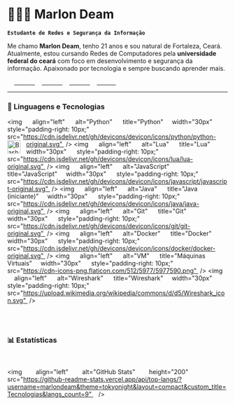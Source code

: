# 👨🏻‍💻 Marlon Deam

**`Estudante de Redes e Segurança da Informação`**

Me chamo **Marlon Deam**, tenho 21 anos e sou natural de Fortaleza, Ceará. Atualmente, estou cursando Redes de Computadores pela **universidade federal do ceará** com foco em desenvolvimento e segurança da informação. Apaixonado por tecnologia e sempre buscando aprender mais.

<p align="left">
    <a href="https://github.com/marlondeam?tab=followers">
        <img 
            alt="Seguidores" 
            title="Me siga no GitHub" 
            src="https://custom-icon-badges.demolab.com/github/followers/marlondeam?color=236ad3&labelColor=1155ba&style=for-the-badge&logo=github&label=Seguidores&logoColor=white"
        />
    </a>
    <a href="https://github.com/marlondeam?tab=repositories&sort=stargazers">
        <img 
            alt="Total de estrelas" 
            title="Total de estrelas GitHub" 
            src="https://custom-icon-badges.demolab.com/github/stars/marlondeam?color=55960c&style=for-the-badge&labelColor=488207&logo=star&label=Estrelas"
        />
    </a>
    <a href="https://www.linkedin.com/in/marlon-nobre-5b09262b0">
        <img 
            alt="LinkedIn" 
            title="Meu LinkedIn" 
            src="https://img.shields.io/badge/-LinkedIn-%230077B5?style=for-the-badge&logo=linkedin&logoColor=white"
        />
    </a>
    <a href="https://www.instagram.com/deam_wxy">
        <img 
            alt="Instagram" 
            title="Meu Instagram" 
            src="https://img.shields.io/badge/-Instagram-%23E4405F?style=for-the-badge&logo=instagram&logoColor=white"
        />
    </a>
</p>

---

### 🤖 Linguagens e Tecnologias

<img 
    align="left" 
    alt="Python" 
    title="Python"
    width="30px" 
    style="padding-right: 10px;" 
    src="https://cdn.jsdelivr.net/gh/devicons/devicon/icons/python/python-original.svg" 
/>
<img 
    align="left" 
    alt="Bash" 
    title="Shell Script/Bash"
    width="30px" 
    style="padding-right: 10px;" 
    src="https://cdn.jsdelivr.net/gh/devicons/devicon/icons/bash/bash-original.svg" 
/>
<img 
    align="left" 
    alt="Lua" 
    title="Lua"
    width="30px" 
    style="padding-right: 10px;" 
    src="https://cdn.jsdelivr.net/gh/devicons/devicon/icons/lua/lua-original.svg" 
/>
<img 
    align="left" 
    alt="JavaScript" 
    title="JavaScript"
    width="30px" 
    style="padding-right: 10px;" 
    src="https://cdn.jsdelivr.net/gh/devicons/devicon/icons/javascript/javascript-original.svg" 
/>
<img 
    align="left" 
    alt="Java" 
    title="Java (iniciante)"
    width="30px" 
    style="padding-right: 10px;" 
    src="https://cdn.jsdelivr.net/gh/devicons/devicon/icons/java/java-original.svg" 
/>
<img 
    align="left" 
    alt="Git" 
    title="Git"
    width="30px" 
    style="padding-right: 10px;" 
    src="https://cdn.jsdelivr.net/gh/devicons/devicon/icons/git/git-original.svg" 
/>
<img 
    align="left" 
    alt="Docker" 
    title="Docker"
    width="30px" 
    style="padding-right: 10px;" 
    src="https://cdn.jsdelivr.net/gh/devicons/devicon/icons/docker/docker-original.svg" 
/>
<img 
    align="left" 
    alt="VM" 
    title="Máquinas Virtuais"
    width="30px" 
    style="padding-right: 10px;" 
    src="https://cdn-icons-png.flaticon.com/512/5977/5977590.png" 
/>
<img 
    align="left" 
    alt="Wireshark" 
    title="Wireshark"
    width="30px" 
    style="padding-right: 10px;" 
    src="https://upload.wikimedia.org/wikipedia/commons/d/d5/Wireshark_icon.svg" 
/>

<br/>
<br/>

### 📊 Estatísticas

<p>
  <img 
    align="left" 
    alt="GitHub Stats" 
    height="200" 
    style="padding-right: 10px;" 
    src="https://github-readme-stats.vercel.app/api?username=marlondeam&show_icons=true&theme=tokyonight&include_all_commits=true&locale=pt-br" 
  />

<img 
      align="left" 
      alt="GitHub Stats" 
      height="200" 
      src="https://github-readme-stats.vercel.app/api/top-langs/?username=marlondeam&theme=tokyonight&layout=compact&custom_title=Tecnologias&langs_count=9" 
  />
</p>
